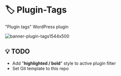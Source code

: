 # 🏷 Plugin-Tags
"Plugin tags" WordPress plugin  

![banner-plugin-tags1544x500](https://github.com/user-attachments/assets/a3f227b8-019a-4a90-9481-66ee2e810bd3)

## 💡 TODO
- Add "**highlighted / bold**" style to active plugin filter
- Set Git template to this repo
